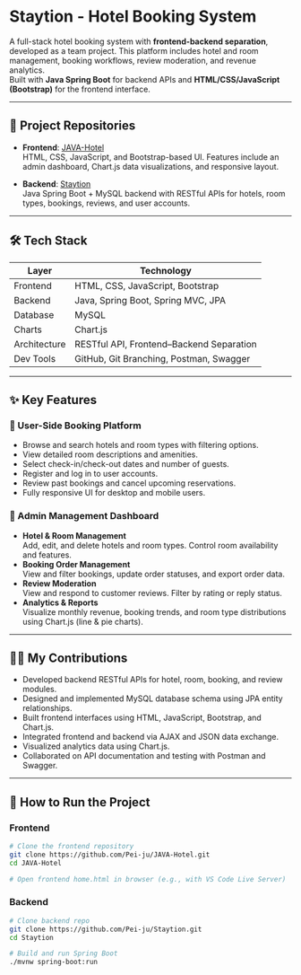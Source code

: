 # Staytion - Hotel Booking System

A full-stack hotel booking system with **frontend-backend separation**, developed as a team project. This platform includes hotel and room management, booking workflows, review moderation, and revenue analytics.  
Built with **Java Spring Boot** for backend APIs and **HTML/CSS/JavaScript (Bootstrap)** for the frontend interface.

---

## 📁 Project Repositories

- **Frontend**: [JAVA-Hotel](https://github.com/Pei-ju/JAVA-Hotel)  
  HTML, CSS, JavaScript, and Bootstrap-based UI. Features include an admin dashboard, Chart.js data visualizations, and responsive layout.

- **Backend**: [Staytion](https://github.com/Pei-ju/Staytion)  
  Java Spring Boot + MySQL backend with RESTful APIs for hotels, room types, bookings, reviews, and user accounts.

---

## 🛠 Tech Stack

| Layer        | Technology                                 |
|--------------|---------------------------------------------|
| Frontend     | HTML, CSS, JavaScript, Bootstrap            |
| Backend      | Java, Spring Boot, Spring MVC, JPA          |
| Database     | MySQL                                       |
| Charts       | Chart.js                                    |
| Architecture | RESTful API, Frontend–Backend Separation    |
| Dev Tools    | GitHub, Git Branching, Postman, Swagger     |

---

## ✨ Key Features

### 🔹 User-Side Booking Platform

- Browse and search hotels and room types with filtering options.
- View detailed room descriptions and amenities.
- Select check-in/check-out dates and number of guests.
- Register and log in to user accounts.
- Review past bookings and cancel upcoming reservations.
- Fully responsive UI for desktop and mobile users.

### 🔸 Admin Management Dashboard

- **Hotel & Room Management**  
  Add, edit, and delete hotels and room types. Control room availability and features.
- **Booking Order Management**  
  View and filter bookings, update order statuses, and export order data.
- **Review Moderation**  
  View and respond to customer reviews. Filter by rating or reply status.
- **Analytics & Reports**  
  Visualize monthly revenue, booking trends, and room type distributions using Chart.js (line & pie charts).

---

## 👩‍💻 My Contributions

- Developed backend RESTful APIs for hotel, room, booking, and review modules.
- Designed and implemented MySQL database schema using JPA entity relationships.
- Built frontend interfaces using HTML, JavaScript, Bootstrap, and Chart.js.
- Integrated frontend and backend via AJAX and JSON data exchange.
- Visualized analytics data using Chart.js.
- Collaborated on API documentation and testing with Postman and Swagger.

---

## 🚀 How to Run the Project

### Frontend

```bash
# Clone the frontend repository
git clone https://github.com/Pei-ju/JAVA-Hotel.git
cd JAVA-Hotel

# Open frontend home.html in browser (e.g., with VS Code Live Server)
```
### Backend

```bash
# Clone backend repo
git clone https://github.com/Pei-ju/Staytion.git
cd Staytion

# Build and run Spring Boot
./mvnw spring-boot:run
```
